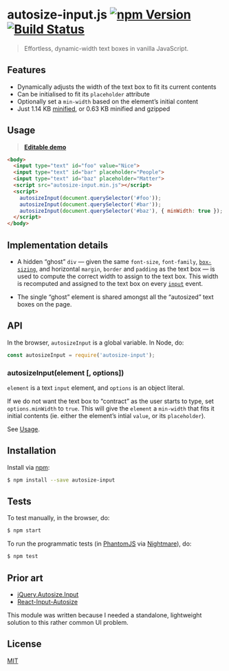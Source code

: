 # autosize-input.js [![npm Version](http://img.shields.io/npm/v/autosize-input.svg?style=flat)](https://www.npmjs.org/package/autosize-input) [![Build Status](https://img.shields.io/travis/yuanqing/autosize-input.svg?branch=master&style=flat)](https://travis-ci.org/yuanqing/autosize-input)

> Effortless, dynamic-width text boxes in vanilla JavaScript.

## Features

- Dynamically adjusts the width of the text box to fit its current contents
- Can be initialised to fit its `placeholder` attribute
- Optionally set a `min-width` based on the element&rsquo;s initial content
- Just 1.14 KB [minified](autosize-input.min.js), or 0.63 KB minified and gzipped

## Usage

> [**Editable demo**](http://jsfiddle.net/98k622ah/)

```html
<body>
  <input type="text" id="foo" value="Nice">
  <input type="text" id="bar" placeholder="People">
  <input type="text" id="baz" placeholder="Matter">
  <script src="autosize-input.min.js"></script>
  <script>
    autosizeInput(document.querySelector('#foo'));
    autosizeInput(document.querySelector('#bar'));
    autosizeInput(document.querySelector('#baz'), { minWidth: true });
  </script>
</body>
```

## Implementation details

- A hidden &ldquo;ghost&rdquo; `div` &mdash; given the same `font-size`, `font-family`, [`box-sizing`](https://developer.mozilla.org/en-US/docs/Web/CSS/box-sizing), and horizontal `margin`, `border` and `padding` as the text box &mdash; is used to compute the correct width to assign to the text box. This width is recomputed and assigned to the text box on every [`input`](https://developer.mozilla.org/en-US/docs/Web/Events/input) event.

- The single &ldquo;ghost&rdquo; element is shared amongst all the &ldquo;autosized&rdquo; text boxes on the page.

## API

In the browser, `autosizeInput` is a global variable. In Node, do:

```js
const autosizeInput = require('autosize-input');
```

### autosizeInput(element [, options])

`element` is a text `input` element, and `options` is an object literal.

If we do not want the text box to &ldquo;contract&rdquo; as the user starts to type, set `options.minWidth` to `true`. This will give the `element` a `min-width` that fits it initial contents (ie. either the element&rsquo;s intial `value`, or its `placeholder`).

See [Usage](#usage).

## Installation

Install via [npm](https://npmjs.com):

```sh
$ npm install --save autosize-input
```

## Tests

To test manually, in the browser, do:

```sh
$ npm start
```

To run the programmatic tests (in [PhantomJS](http://phantomjs.org/) via [Nightmare](https://github.com/segmentio/nightmare)), do:

```sh
$ npm test
```

## Prior art

- [jQuery.Autosize.Input](https://github.com/MartinF/jQuery.Autosize.Input)
- [React-Input-Autosize](https://github.com/JedWatson/react-input-autosize)

This module was written because I needed a standalone, lightweight solution to this rather common UI problem.

## License

[MIT](LICENSE)

